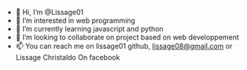 - 👋 Hi, I’m @Lissage01
- 👀 I’m interested in web programming 
- 🌱 I’m currently learning javascript and python
- 💞️ I’m looking to collaborate on project based on web developpement
- 📫 You can reach me on lissage01 github, lissage08@gmail.com or Lissage Christaldo On facebook

<!---
Lissage01/Lissage01 is a ✨ special ✨ repository because its `README.md` (this file) appears on your GitHub profile.
You can click the Preview link to take a look at your changes.
--->

